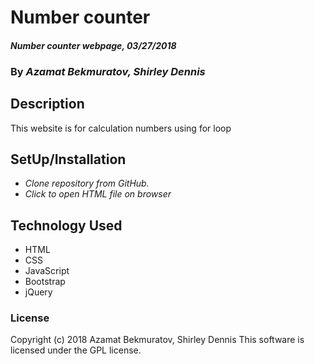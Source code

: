 # Number counter

#### _Number counter webpage, 03/27/2018_

### By _**Azamat Bekmuratov, Shirley Dennis**_

## Description
This website is for calculation numbers using for loop

## SetUp/Installation
* _Clone repository from GitHub._
* _Click to open HTML file on browser_

## Technology Used
* HTML
* CSS
* JavaScript
* Bootstrap
* jQuery

### License
Copyright (c) 2018 Azamat Bekmuratov, Shirley Dennis
This software is licensed under the GPL license.
